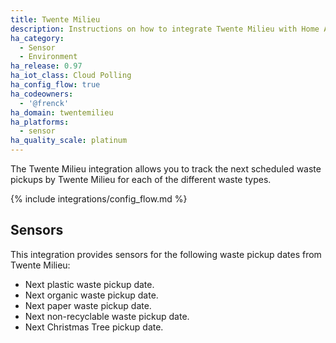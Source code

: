 ```yaml
---
title: Twente Milieu
description: Instructions on how to integrate Twente Milieu with Home Assistant.
ha_category:
  - Sensor
  - Environment
ha_release: 0.97
ha_iot_class: Cloud Polling
ha_config_flow: true
ha_codeowners:
  - '@frenck'
ha_domain: twentemilieu
ha_platforms:
  - sensor
ha_quality_scale: platinum
---
```


The Twente Milieu integration allows you to track the next scheduled waste
pickups by Twente Milieu for each of the different waste types.

{% include integrations/config_flow.md %}

## Sensors

This integration provides sensors for the following waste pickup dates from Twente Milieu:

- Next plastic waste pickup date.
- Next organic waste pickup date.
- Next paper waste pickup date.
- Next non-recyclable waste pickup date.
- Next Christmas Tree pickup date.

